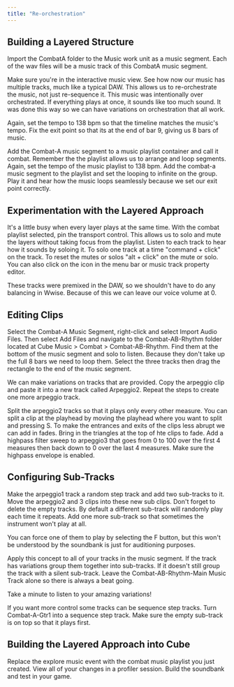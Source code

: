 ```yaml
---
title: "Re-orchestration"
---
```


## Building a Layered Structure

Import the CombatA folder to the Music work unit as a music segment. Each of the wav files will be a music track of this CombatA music segment.

Make sure you're in the interactive music view. See how now our music has multiple tracks, much like a typical DAW. This allows us to re-orchestrate the music, not just re-sequence it. This music was intentionally over orchestrated. If everything plays at once, it sounds like too much sound. It was done this way so we can have variations on orchestration that all work.

Again, set the tempo to 138 bpm so that the timeline matches the music's tempo. Fix the exit point so that its at the end of bar 9, giving us 8 bars of music.

Add the Combat-A music segment to a music playlist container and call it combat. Remember the the playlist allows us to arrange and loop segments. Again, set the tempo of the music playlist to 138 bpm. Add the combat-a music segment to the playlist and set the looping to infinite on the group. Play it and hear how the music loops seamlessly because we set our exit point correctly.

## Experimentation with the Layered Approach

It's a little busy when every layer plays at the same time. With the combat playlist selected, pin the transport control. This allows us to solo and mute the layers without taking focus from the playlist. Listen to each track to hear how it sounds by soloing it. To solo one track at a time "command + click" on the track. To reset the mutes or solos "alt + click" on the mute or solo. You can also click on the icon in the menu bar or music track property editor.

These tracks were premixed in the DAW, so we shouldn't have to do any balancing in Wwise. Because of this we can leave our voice volume at 0.

## Editing Clips

Select the Combat-A Music Segment, right-click and select Import Audio Files. Then select Add Files and navigate to the Combat-AB-Rhythm folder located at Cube Music > Combat > Combat-AB-Rhythm. Find them at the bottom of the music segment and solo to listen. Because they don't take up the full 8 bars we need to loop them. Select the three tracks then drag the rectangle to the end of the music segment.

We can make variations on tracks that are provided. Copy the arpeggio clip and paste it into a new track called Arpeggio2. Repeat the steps to create one more arpeggio track.

Split the arpeggio2 tracks so that it plays only every other measure. You can split a clip at the playhead by moving the playhead where you want to split and pressing S. To make the entrances and exits of the clips less abrupt we can add in fades. Bring in the triangles at the top of hte clips to fade. Add a highpass filter sweep to arpeggio3 that goes from 0 to 100 over the first 4 measures then back down to 0 over the last 4 measures. Make sure the highpass envelope is enabled.

## Configuring Sub-Tracks

Make the arpeggio1 track a random step track and add two sub-tracks to it. Move the arpeggio2 and 3 clips into these new sub clips. Don't forget to delete the empty tracks. By default a different sub-track will randomly play each time it repeats. Add one more sub-track so that sometimes the instrument won't play at all.

You can force one of them to play by selecting the F button, but this won't be understood by the soundbank is just for auditioning purposes.

Apply this concept to all of your tracks in the music segment. If the track has variations group them together into sub-tracks. If it doesn't still group the track with a silent sub-track. Leave the Combat-AB-Rhythm-Main Music Track alone so there is always a beat going.

Take a minute to listen to your amazing variations!

If you want more control some tracks can be sequence step tracks. Turn Combat-A-Gtr1 into a sequence step track. Make sure the empty sub-track is on top so that it plays first.

## Building the Layered Approach into Cube

Replace the explore music event with the combat music playlist you just created. View all of your changes in a profiler session. Build the soundbank and test in your game.
